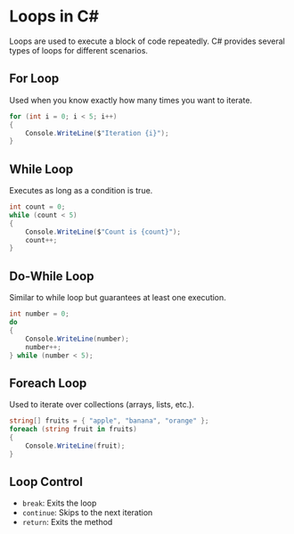 # Loops in C#

Loops are used to execute a block of code repeatedly. C# provides several types of loops for different scenarios.

## For Loop
Used when you know exactly how many times you want to iterate.
```csharp
for (int i = 0; i < 5; i++)
{
    Console.WriteLine($"Iteration {i}");
}
```

## While Loop
Executes as long as a condition is true.
```csharp
int count = 0;
while (count < 5)
{
    Console.WriteLine($"Count is {count}");
    count++;
}
```

## Do-While Loop
Similar to while loop but guarantees at least one execution.
```csharp
int number = 0;
do
{
    Console.WriteLine(number);
    number++;
} while (number < 5);
```

## Foreach Loop
Used to iterate over collections (arrays, lists, etc.).
```csharp
string[] fruits = { "apple", "banana", "orange" };
foreach (string fruit in fruits)
{
    Console.WriteLine(fruit);
}
```

## Loop Control
- `break`: Exits the loop
- `continue`: Skips to the next iteration
- `return`: Exits the method
